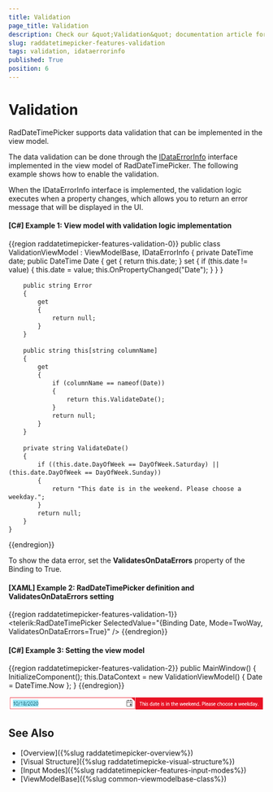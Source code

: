 ```yaml
---
title: Validation
page_title: Validation
description: Check our &quot;Validation&quot; documentation article for the RadDateTimePicker {{ site.framework_name }} control.
slug: raddatetimepicker-features-validation
tags: validation, idataerrorinfo
published: True
position: 6
---
```


# Validation

RadDateTimePicker supports data validation that can be implemented in the view model. 

The data validation can be done through the [IDataErrorInfo](https://docs.microsoft.com/en-us/dotnet/desktop/wpf/data/how-to-implement-validation-logic-on-custom-objects?view=netframeworkdesktop-4.8) interface implemented in the view model of RadDateTimePicker. The following example shows how to enable the validation.

When the IDataErrorInfo interface is implemented, the validation logic executes when a property changes, which allows you to return an error message that will be displayed in the UI. 

#### __[C#] Example 1: View model with validation logic implementation__
{{region raddatetimepicker-features-validation-0}}
	public class ValidationViewModel : ViewModelBase, IDataErrorInfo
	{
		private DateTime date;
		public DateTime Date
		{
			get
			{
				return this.date;
			}
			set
			{
				if (this.date != value)
				{
					this.date = value;
					this.OnPropertyChanged("Date");
				}
			}
		}

		public string Error
		{
			get
			{
				return null;
			}
		}

		public string this[string columnName]
		{
			get
			{
				if (columnName == nameof(Date))
				{
					return this.ValidateDate();
				}
				return null;
			}
		}

		private string ValidateDate()
		{
			if ((this.date.DayOfWeek == DayOfWeek.Saturday) || (this.date.DayOfWeek == DayOfWeek.Sunday))
			{
				return "This date is in the weekend. Please choose a weekday.";
			}
			return null;
		}
	}
{{endregion}}

To show the data error, set the __ValidatesOnDataErrors__ property of the Binding to True.

#### __[XAML] Example 2: RadDateTimePicker definition and ValidatesOnDataErrors setting__
{{region raddatetimepicker-features-validation-1}}
	<telerik:RadDateTimePicker SelectedValue="{Binding Date, Mode=TwoWay, ValidatesOnDataErrors=True}" />
{{endregion}}

#### __[C#] Example 3: Setting the view model__
{{region raddatetimepicker-features-validation-2}}
	public MainWindow()
	{
		InitializeComponent();
		this.DataContext = new ValidationViewModel() { Date = DateTime.Now }; 
	}
{{endregion}}

![](images/raddatetimepicker-features-validation-0.png)

## See Also  
 * [Overview]({%slug raddatetimepicker-overview%})
 * [Visual Structure]({%slug raddatetimepicke-visual-structure%})
 * [Input Modes]({%slug raddatetimepicker-features-input-modes%})
 * [ViewModelBase]({%slug common-viewmodelbase-class%})
